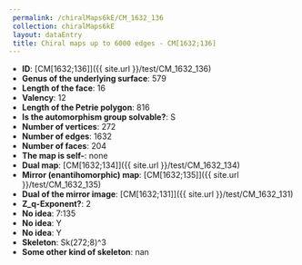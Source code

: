 ```yaml
--- 
 permalink: /chiralMaps6kE/CM_1632_136 
 collection: chiralMaps6kE
 layout: dataEntry
 title: Chiral maps up to 6000 edges - CM[1632;136]
---
```


- **ID**: [CM[1632;136]]({{ site.url }}/test/CM_1632_136)
- **Genus of the underlying surface**: 579
- **Length of the face**: 16
- **Valency**: 12
- **Length of the Petrie polygon**: 816
- **Is the automorphism group solvable?**: S
- **Number of vertices**: 272
- **Number of edges**: 1632
- **Number of faces**: 204
- **The map is self-**: none
- **Dual map**: [CM[1632;134]]({{ site.url }}/test/CM_1632_134)
- **Mirror (enantihomorphic) map**: [CM[1632;135]]({{ site.url }}/test/CM_1632_135)
- **Dual of the mirror image**: [CM[1632;131]]({{ site.url }}/test/CM_1632_131)
- **Z_q-Exponent?**: 2
- **No idea**:  7:135
- **No idea**: Y
- **No idea**: Y
- **Skeleton**: Sk(272;8)^3
- **Some other kind of skeleton**: nan
